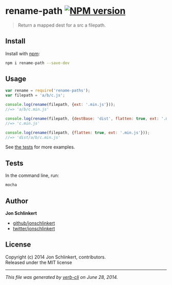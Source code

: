 # rename-path [![NPM version](https://badge.fury.io/js/rename-path.png)](http://badge.fury.io/js/rename-path)

> Return a mapped dest for a src a filepath.

## Install
Install with [npm](npmjs.org):

```bash
npm i rename-path --save-dev
```

## Usage

```js
var rename = require('rename-paths');
var filepath = 'a/b/c.js';

console.log(rename(filepath, {ext: '.min.js'}));
//=> 'a/b/c.min.js'

console.log(rename(filepath, {destBase: 'dist', flatten: true, ext: '.min.js'}));
//=> 'c.min.js'

console.log(rename(filepath, {flatten: true, ext: '.min.js'}));
//=> 'dist/a/b/c.min.js'
```

See [the tests](./test) for more examples.


## Tests

In the command line, run:

```bash
mocha
```

## Author

**Jon Schlinkert**
 
+ [github/jonschlinkert](https://github.com/jonschlinkert)
+ [twitter/jonschlinkert](http://twitter.com/jonschlinkert) 

## License
Copyright (c) 2014 Jon Schlinkert, contributors.  
Released under the MIT license

***

_This file was generated by [verb-cli](https://github.com/assemble/verb-cli) on June 28, 2014._